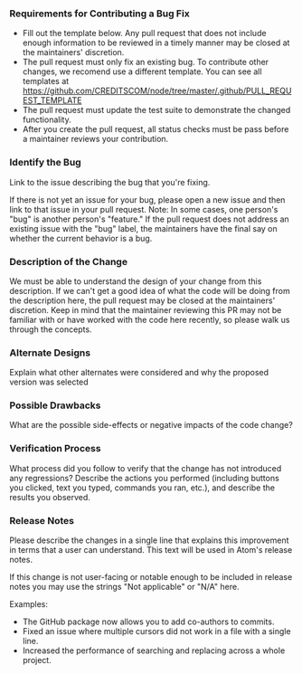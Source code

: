 ### Requirements for Contributing a Bug Fix

* Fill out the template below. Any pull request that does not include enough information to be reviewed in a timely manner 
may be closed at the maintainers' discretion.
* The pull request must only fix an existing bug. To contribute other changes, we recomend use a different template. 
You can see all templates at https://github.com/CREDITSCOM/node/tree/master/.github/PULL_REQUEST_TEMPLATE
* The pull request must update the test suite to demonstrate the changed functionality. 
* After you create the pull request, all status checks must be pass before a maintainer reviews your contribution. 

### Identify the Bug


Link to the issue describing the bug that you're fixing.

  If there is not yet an issue for your bug, please open a new issue and then link to that issue in your pull request.
Note: In some cases, one person's "bug" is another person's "feature." If the pull request does not address an existing issue with the "bug" label, the maintainers have the final say on whether the current behavior is a bug.


### Description of the Change


  We must be able to understand the design of your change from this description. If we can't get a good idea of what the code will be doing from the description here, the pull request may be closed at the maintainers' discretion. Keep in mind that the maintainer reviewing this PR may not be familiar with or have worked with the code here recently, so please walk us through the concepts.


### Alternate Designs

  Explain what other alternates were considered and why the proposed version was selected 

### Possible Drawbacks
  What are the possible side-effects or negative impacts of the code change? 

### Verification Process


  What process did you follow to verify that the change has not introduced any regressions? Describe the actions you performed (including buttons you clicked, text you typed, commands you ran, etc.), and describe the results you observed.


### Release Notes


  Please describe the changes in a single line that explains this improvement in
terms that a user can understand.  This text will be used in Atom's release notes.

  If this change is not user-facing or notable enough to be included in release notes
you may use the strings "Not applicable" or "N/A" here.

Examples:

- The GitHub package now allows you to add co-authors to commits.
- Fixed an issue where multiple cursors did not work in a file with a single line.
- Increased the performance of searching and replacing across a whole project.
